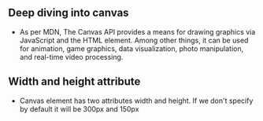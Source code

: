 ## Deep diving into canvas 
  - As per MDN,  The Canvas API provides a means for drawing graphics via JavaScript and the HTML <canvas> element. Among other things, it can be used for animation, game graphics, data visualization, photo manipulation, and real-time video processing.

## Width and height attribute 
  - Canvas element has two attributes width and height. If we don't specify by default it will be 300px and 150px 